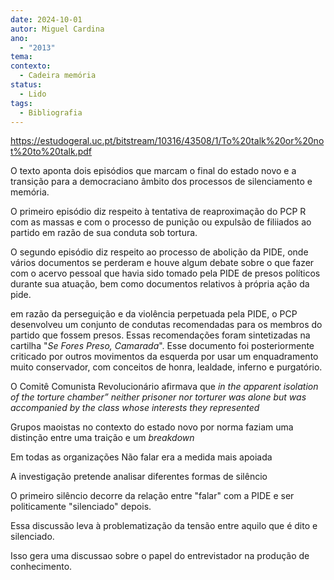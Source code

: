 ```yaml
---
date: 2024-10-01
autor: Miguel Cardina
ano:
  - "2013"
tema: 
contexto:
  - Cadeira memória
status:
  - Lido
tags:
  - Bibliografia
---
```

https://estudogeral.uc.pt/bitstream/10316/43508/1/To%20talk%20or%20not%20to%20talk.pdf


O texto aponta dois episódios que marcam o final do estado novo e a transição para a democraciano âmbito dos processos de silenciamento e memória. 

O primeiro episódio diz respeito à tentativa de reaproximação do PCP R com as massas e com o processo de punição ou expulsão de filiiados ao partido em razão de sua conduta sob tortura. 

O segundo episódio diz respeito ao processo de abolição da PIDE, onde vários documentos se perderam e houve algum debate sobre o que fazer com o acervo pessoal que havia sido tomado pela PIDE de presos políticos durante sua atuação, bem como documentos relativos à própria ação  da pide.

em razão da perseguição e da violência perpetuada pela PIDE, o PCP desenvolveu um conjunto de condutas recomendadas para os membros do partido que fossem presos. Essas recomendações foram sintetizadas na cartilha "*Se Fores Preso, Camarada*". Esse documento foi posteriormente criticado por outros movimentos da esquerda por usar um enquadramento muito conservador, com conceitos de honra, lealdade, inferno e purgatório.

O Comitê Comunista Revolucionário afirmava que *in the apparent isolation of the torture chamber” neither prisoner nor torturer was alone but was accompanied by the class whose interests they represented*

Grupos maoistas no contexto do estado novo por norma faziam uma distinção entre uma traição e um *breakdown* 

Em todas as organizações Não falar era a medida mais apoiada

A investigação pretende analisar diferentes formas de silêncio

O primeiro silêncio decorre da relação entre "falar" com a PIDE e ser politicamente "silenciado" depois.

Essa discussão leva à problematização da tensão entre aquilo que é dito e silenciado.

Isso gera uma discussao sobre o papel do entrevistador na produção de conhecimento.